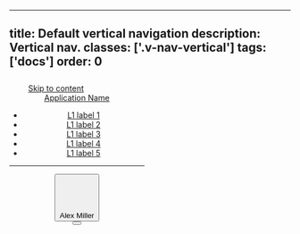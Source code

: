<!--
 *              Copyright (c) 2025 Visa, Inc.
 *
 * Licensed under the Apache License, Version 2.0 (the "License");
 * you may not use this file except in compliance with the License.
 * You may obtain a copy of the License at
 *
 *         http://www.apache.org/licenses/LICENSE-2.0
 *
 * Unless required by applicable law or agreed to in writing, software
 * distributed under the License is distributed on an "AS IS" BASIS,
 * WITHOUT WARRANTIES OR CONDITIONS OF ANY KIND, either express or implied.
 * See the License for the specific language governing permissions and
 * limitations under the License.
 *
 -->
---
title: Default vertical navigation
description: Vertical nav.
classes: ['.v-nav-vertical']
tags: ['docs']
order: 0
---

<header class="v-nav v-nav-vertical" style="max-inline-size: 242px">
<a class="v-link v-skip-link" href="javascript:window.location.href=window.location.href">Skip to content</a>
  <a aria-label="VISA Application Name Home" class="v-link v-link-no-underline v-flex v-flex-col v-mt-16 v-mb-30 v-ml-24 v-mr-14 v-gap-12" href="./nav" style="background-color: transparent">
    <svg class="v-flex v-flex-shrink-0 v-logo" fill="none" height="23" viewbox="0 0 71 23" width="71">
      <path clip-rule="evenodd" d="M50.6986 15.3377C50.7123 11.8369 47.8134 10.3152 45.4937 9.09755C43.9358 8.27981 42.6393 7.59921 42.6617 6.54843C42.6781 5.75329 43.4371 4.90557 45.0931 4.692C47.0325 4.5045 48.9864 4.8451 50.7479 5.67771L51.7566 0.985714C50.0419 0.341244 48.2261 0.00745647 46.3943 0C40.7429 0 36.7376 3.013 36.7014 7.33043C36.6653 10.5143 39.5501 12.3017 41.7286 13.363C43.9629 14.4473 44.7153 15.1439 44.7054 16.1164C44.7054 17.6049 42.9213 18.2587 41.2751 18.285C38.4794 18.3296 36.8224 17.5564 35.5085 16.9434L35.3839 16.8853L34.3357 21.7416C35.6763 22.3593 38.1504 22.8949 40.7166 22.9211C46.7393 22.9211 50.6821 19.9443 50.7019 15.3377H50.6986ZM26.9429 0.404143L17.6541 22.5729H11.592L7.02157 4.88257C6.74229 3.79171 6.50243 3.39414 5.658 2.93414C4.27143 2.18829 2.00429 1.48514 0 1.04814L0.138 0.391H9.89329C11.2059 0.396383 12.3201 1.35458 12.5219 2.65157L14.9369 15.4823L20.9234 0.404143H26.9429ZM70.9714 22.5663H65.6683L64.975 19.2641H57.6183L56.4223 22.5729H50.4029L59.0016 2.03057C59.409 1.04254 60.3741 0.399575 61.4429 0.404143H66.3419L70.9714 22.5663ZM59.2677 14.72L62.2873 6.394L64.0254 14.72H59.2677ZM30.3994 22.5729L35.1571 0.404143H29.4071L24.6626 22.5729H30.3994Z" fill-rule="evenodd">
      </path>
    </svg>
    <div class="v-typography-subtitle-1 v-nav-app-name">
      Application Name
    </div>
  </a>
  <nav aria-label="Default vertical">
    <ul class="v-tabs v-tabs-vertical">
      <li class="v-tab">
        <a class="v-button v-button-tertiary" href="javascript:window.location.href=window.location.href">
          L1 label 1
        </a>
      </li>
      <li class="v-tab">
        <a class="v-button v-button-tertiary" href="javascript:window.location.href=window.location.href">
          L1 label 2
        </a>
      </li>
      <li class="v-tab">
        <a class="v-button v-button-tertiary" href="javascript:window.location.href=window.location.href">
          L1 label 3
        </a>
      </li>
      <li class="v-tab">
        <a class="v-button v-button-tertiary" href="javascript:window.location.href=window.location.href">
          L1 label 4
        </a>
      </li>
      <li class="v-tab">
        <a class="v-button v-button-tertiary" href="javascript:window.location.href=window.location.href">
          L1 label 5
        </a>
      </li>
    </ul>
  </nav>
  <div class="v-flex v-flex-col v-align-self-stretch v-gap-4 v-mt-auto">
    <hr class="v-divider v-divider-decorative v-my-6" />
    <div class="v-tab">
      <button aria-label="Alex Miller" class="v-button v-button-large v-button-tertiary">
        <svg aria-hidden="true" class="v-avatar v-icon v-icon-visa v-icon-tiny" focusable="false" viewbox="0 0 16 16">
          <use href="#visa-account-tiny">
          </use>
        </svg>
        Alex Miller
      </button>
    </div>
    <button aria-expanded="true" aria-label="side bar" class="v-button v-button-small v-button-icon v-button-tertiary v-button-subtle v-ml-auto v-mr-8" type="button">
      <svg aria-hidden="true" class="v-icon v-icon-tiny" focusable="false" viewbox="0 0 16 16">
        <use href="#visa-media-rewind-tiny">
        </use>
      </svg>
    </button>
  </div>
</header>
